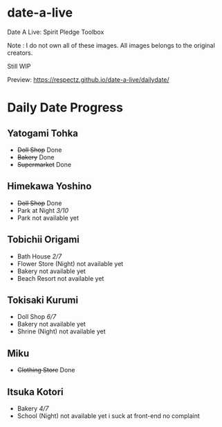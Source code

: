 # date-a-live
Date A Live: Spirit Pledge Toolbox

Note : 
I do not own all of these images.
All images belongs to the original creators.

Still WIP

Preview:
https://respectz.github.io/date-a-live/dailydate/

# Daily Date Progress
## Yatogami Tohka
* ~~Doll Shop~~ Done
* ~~Bakery~~ Done
* ~~Supermarket~~ Done
## Himekawa Yoshino
* ~~Doll Shop~~ Done
* Park at Night *3/10*
* Park not available yet
## Tobichii Origami
* Bath House *2/7*
* Flower Store (Night) not available yet
* Bakery not available yet
* Beach Resort not available yet
## Tokisaki Kurumi
* Doll Shop *6/7*
* Bakery not available yet
* Shrine (Night) not available yet
## Miku
* ~~Clothing Store~~ Done
## Itsuka Kotori
* Bakery *4/7*
* School (Night) not available yet
i suck at front-end no complaint 
